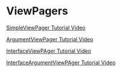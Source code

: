 # ViewPagers

[SimpleViewPager Tutorial Video](https://www.youtube.com/watch?v=7oEqTWg0by0)

[ArgumentViewPager Tutorial Video](https://www.youtube.com/watch?v=eE0vmWi5JoU)

[InterfaceViewPAger Tutorial Video](https://www.youtube.com/watch?v=YHvueruyk_o)

[InterfaceArgumentViewPAger Tutorial Video](https://www.youtube.com/watch?v=NpGyq5vzLW4)